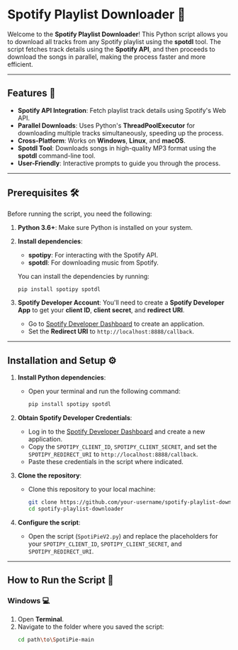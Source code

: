 # Spotify Playlist Downloader 🎵

Welcome to the **Spotify Playlist Downloader**! This Python script allows you to download all tracks from any Spotify playlist using the **spotdl** tool. The script fetches track details using the **Spotify API**, and then proceeds to download the songs in parallel, making the process faster and more efficient.


---

## Features 🚀

- **Spotify API Integration**: Fetch playlist track details using Spotify's Web API.
- **Parallel Downloads**: Uses Python's **ThreadPoolExecutor** for downloading multiple tracks simultaneously, speeding up the process.
- **Cross-Platform**: Works on **Windows**, **Linux**, and **macOS**.
- **Spotdl Tool**: Downloads songs in high-quality MP3 format using the **spotdl** command-line tool.
- **User-Friendly**: Interactive prompts to guide you through the process.

---

## Prerequisites 🛠️

Before running the script, you need the following:

1. **Python 3.6+**: Make sure Python is installed on your system.
2. **Install dependencies**: 
    - **spotipy**: For interacting with the Spotify API.
    - **spotdl**: For downloading music from Spotify.
    
    You can install the dependencies by running:

    ```bash
    pip install spotipy spotdl
    ```

3. **Spotify Developer Account**: You'll need to create a **Spotify Developer App** to get your **client ID**, **client secret**, and **redirect URI**. 
   - Go to [Spotify Developer Dashboard](https://developer.spotify.com/dashboard/applications) to create an application.
   - Set the **Redirect URI** to `http://localhost:8888/callback`.

---

## Installation and Setup ⚙️

1. **Install Python dependencies**:
    - Open your terminal and run the following command:
      ```bash
      pip install spotipy spotdl
      ```

2. **Obtain Spotify Developer Credentials**:
    - Log in to the [Spotify Developer Dashboard](https://developer.spotify.com/dashboard/applications) and create a new application.
    - Copy the `SPOTIPY_CLIENT_ID`, `SPOTIPY_CLIENT_SECRET`, and set the `SPOTIPY_REDIRECT_URI` to `http://localhost:8888/callback`.
    - Paste these credentials in the script where indicated.

3. **Clone the repository**:
    - Clone this repository to your local machine:
      ```bash
      git clone https://github.com/your-username/spotify-playlist-downloader.git
      cd spotify-playlist-downloader
      ```

4. **Configure the script**:
    - Open the script (`SpotiPieV2.py`) and replace the placeholders for your `SPOTIPY_CLIENT_ID`, `SPOTIPY_CLIENT_SECRET`, and `SPOTIPY_REDIRECT_URI`.

---

## How to Run the Script 🚀

### Windows 💻

1. Open **Terminal**.
2. Navigate to the folder where you saved the script:
   ```bash
   cd path\to\SpotiPie-main
